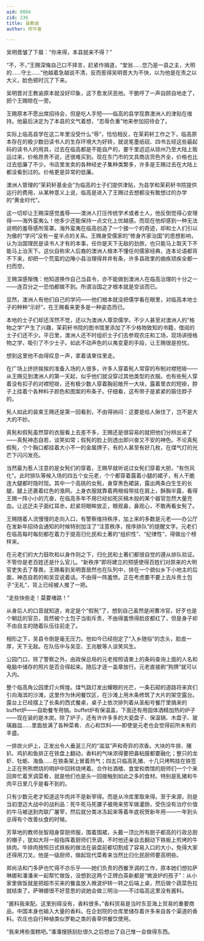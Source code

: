```yaml
---
aid: 0004
zid: 236
title: 县教谕
author: 吹牛者

---
```




  吴明晋皱了下眉：“你来得，本县就来不得？”

  “不，不，”王赐深悔自己口不择言，赶紧作揖道，“堂翁……您乃是一县之主，大明的……守土……”他越着急越说不清，反而惹得吴明晋大为不快，以为他是在责之以大义，脸色顿时沉了下来。

  吴明晋对王教谕原本就没好印象，这下愈发厌恶他。干脆哼了一声自顾自地走了，把个王赐晾在一旁。

  王赐原本不愿出席招待会，但是吃人手短——临高的县学现靠澳洲人的津贴在维持。他最后决定为了本县的文气着想，“忍辱负重”地来参加招待会了。

  实际上临高县学在这二年里没受什么“辱”，恰恰相反，在茉莉轩工作之下，临高原本存在的极少数旧读书人的生存环境大为好转，就说笔墨纸砚、四书五经这些最起码的读书人的用具，过去在临高都是不能自产的，要千里迢迢从琼州乃至大陆上贩运过来，价格昂贵不说，还很难买到。现在东门市的文具商店货色齐全，价格也比过去低廉了不少。书店里发卖的各种经史子集种类繁多，许多是王赐过去在大陆上都没看到过的。价格更是异常的低廉。

  澳洲人管理的“茉莉轩基金会”为临高的士子们提供津贴，为县学和茉莉轩书院提供运行的费用，从某种意义上说，临高是进入了王赐过去想都没有敢想过的办学的“黄金时代”。

  这一切却让王赐深感觉羞辱——澳洲人打压传统学术或者士人，他反倒觉得心安理得——海外蛮夷么！他多少还能保持一点文化上优越感。而现在他却感到一种无法说明的羞辱感所笼罩。海外蛮夷在临高创造了一个接一个的奇迹，却和士人们引以为傲的“学问”没有一星半点的关系。王赐身受儒家的“修身齐家治国”的思想影响，认为治国理民是读书人才有的本事，任你是天下无敌的劲旅，也只能马上取天下不能马上治天下。这伙自称宋人后裔的澳洲人根本不懂任何儒家经典，连本论语都背不下来，却把一个荒蛮的边陲小县治理得井井有条，许多县政里的痼疾顽疾全都一扫而空。

  王赐深感惭愧：他知道换作自己当县令，亦不能做到澳洲人在临高治理的十分之一——连百分之一恐怕都做不到。所谓治国之才根本就是空谈而已。

  显然，澳洲人有他们自己的学问——他们根本就没把儒学看在眼里，对临高本地士子的种种“示好”，在王赐看来更多是一种姿态而已。

  本地的士子们却还浑然不觉，还以为澳洲人尊崇儒学。不少人甚至对澳洲人的“格物之学”产生了兴趣，茉莉轩书院的图书馆里添加了不少格物致知的书籍，借阅的士子们还不少。平日里，澳洲人还不时组织士子们去参观农庄和工场，现场讲授格物之学，吸引了不少士子。如此不动声色的以夷变夏的手段，让王赐很是担忧。

  想到这里他不由得叹息一声，拿着请柬往里走。

  在广场上挤挤挨挨的准备入场的人很多，许多人穿着髡人常穿的布制对襟短褂——从王赐见到澳洲人的第一天起，似乎他们就没穿过其他类型的衣服。也有些髡人穿着没有扣子的对襟短褂，还有极少数人穿着胸前敞开一大块，露着里衣的短褂，脖子上挂着个各种料子颜色和图案的布条子。仔细看，这布带子是紧紧的箍住脖子的。

  髡人如此的装束王赐还是第一回看到，不由得纳闷：这要是给人揪住了，岂不是大大的不妙。

  真髡和假髡虽然穿的衣服看上去差不多，王赐还是很容易的就把他们分辨出来了——真髡神态自若，谈笑如常；假髡的脸上则透出即兴奋又不安的神色。不论真髡假髡，个个胸口都挂着大小不一的金属牌子，有的人甚至有好几枚，在煤气灯的光芒下闪闪发亮。

  当然最为惹人注意的是女髡们的穿着，王赐早就听说过女髡们穿着大胆，“有伤风化”。此时排队等候入场的四五个女元老，个个都穿着露着小腿的裙子，有人干脆连大腿都时隐时现。其中一个高挑的女髡，身穿黑色裙装，露出两条白生生的长腿，腿上还裹着红色的渔网。上身衣服就靠着两根缎带挂在肩上，酥胸半露，看得王赐一阵小小的亢奋，在临高多年不用已经如死灰槁木般的某个器官忽然大量充血。让这迂夫子面红耳赤，赶紧将眼眸放正，眼观鼻，鼻观心，不敢再看女髡了。

  王赐随着人流慢慢的走向入口，有警察维持秩序，加上来的多数是元老——办公厅在发新年招待会通知的时候特别加注了“注意秩序，按序排队”的提醒文字。元老们在临高每时每刻都在着力于提高归化民和土著的“组织性”、“纪律性”，得做出个榜样来。

  在元老们的大力鼓吹和以身作则之下，归化民和土著们都很自觉的遵从排队验证。不管你是老百姓还是什么官儿。“新秩序”即将建立的预感使得百姓们对原来的大明官吏失去了尊畏。王赐看到吴明晋居然也在队列中，排在一个貌似乡下小地主的后面，神态自若的和吴亚说着话。不由得一阵羞愤。正在考虑要不要上去斥责土包子“无礼”，背上已经被人推了一把。

  “走些快些走！莫要堵路！”

  从身后人的口音就知道，肯定是个“假髡”了，想到自己虽然是闲曹冷官，好歹也是个朝廷的官员，竟然被个土包子当街斥责，不由得羞愤得脸皮都红了，但是身子却不由自主的随着队伍往前走了。

  相形之下，吴县令倒是毫无压力。他如今已经抱定了“入乡随俗”的念头，脸皮一厚，天下无敌。在队伍中与吴亚、王兆敏等人谈笑风生。

  公园门口，除了警察之外，由政保总局的元老按照请柬上的条码查询上面的人名和电脑中储存的照片是否合得起来。随后才逐一盖章放行。元老直接刷“狗牌”就可以入内。

  整个临高角公园里灯火辉煌。煤气路灯发出耀眼的光芒，一条石砌的道路将来宾们引向海滨的沙滩，这里作为休闲餐饮区，在沙滩上用木条修筑了大片的架空露台。露台上已经摆上了长条的西式餐桌，桌子上依次排列着从圣船号餐厅里搞来的buffet炉——自助餐专用锅。buffet炉有保温盖，下面还有用固体酒精加热的炉子——现在装的是木炭。除了炉子，还有许许多多的大瓷盘子、保温锅、木盘子、玻璃器皿……里面放满了各种菜肴、点心和饮料——即使是元老也会觉得前所未有的丰盛。

  一排炭火炉上，正发出令人垂涎三尺的“滋滋”声和奇异的浓香。大块的牛排、猪扒、鸡扒和鱼排正在铁盘上翻动，香料的气味浓得要把鼻粘膜都要融化；整只的龙虾、牡蛎、海鱼……在铁条架上冒着热气；四五只临高乳猪、十几只烤鸭挂在铁签上正在熊熊燃烧的明炉中回转烧烤着。合作社酒楼、食堂和商馆的厨师们一个个来回奔忙着烹调菜肴，就是他们也是头一回接触到如此之多的食材。特别是乳猪和牛肉平日里几乎是看不到的。

  只有少数元老才知道这牛肉并不是新宰得。而是从冷库里取来得。至于来源，则是当初澄迈大战中的战利品：死牛死马死骡子被用来劳军做灌肠，受伤没有治疗价值的牛马被送到肉联厂屠宰，然后就分类冰冻起来等着年底祝贺新年用——一年到头总得有个改善伙食的时候。

  芳草地的教师张智翔身穿厨师服，围着围裙，头戴一顶比所有厨子都高的行政总厨的帽子，犹如大将一般指挥着厨师们烹调，不时他还亲自去翻动下铁板上煎烤的牛排肉。牛排肉按照日式铁板的做法在装盘前都切割成了容易入口的大小，免得大家还得用刀叉。他是一级厨师，做起现代菜肴来当然比归化民厨师要高明些。

  郑尚洁和门多萨也忙得不亦乐乎——她们负责的西餐烹调的工作，原本她们想拉萨琳娜和潘潘来一起帮忙做饭，没想到这两个正牌白英新都是“微波炉的孩子”：从小家里做饭就是把超市买来的餐盒放入微波炉转一转之后端上桌，然后做个蔬菜色拉就结束了。萨琳娜很不好意思的说她会做三明治——不过临高这里没有酱料。

  “酱料我来配。这里别得没有，香料很多。”香料贸易是当时东亚海上贸易的重要商品，中国本身也输入大量的香料。在企划院的仓库里储存着许多来自各个渠道的香料。农庄也自行种植类似罗勒之类的香草供餐饮使用。

  “我来烤些蛋糕吧。”潘潘搜肠刮肚很久之后想出了自己惟一会做得东西。



